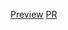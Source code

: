 [Preview](https://17octopus17.github.io/tic-tac-toe-react/)
[PR](https://github.com/17Octopus17/tic-tac-toe-react/pull/1)
